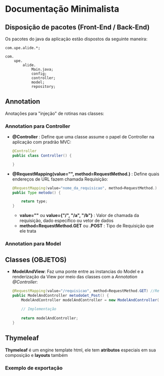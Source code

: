 
# Documentação Minimalista

## Disposição de pacotes (Front-End / Back-End)

Os pacotes do java da aplicação estão dispostos da seguinte maneira:

    com.upe.alide.*;

    com.
        upe.
            alide.
                Main.java;
                config;
                controller;
                model;
                repository;


## Annotation
Anotações para "injeção" de rotinas nas classes:

### Annotation para Controller

- **@Controller** : Define que uma classe assume o papel de Controller na aplicação com pradrão MVC:

    ```java
    @Controller
    public class Controller() {        

    }
    ```

- **@RequestMapping(value="", method=RequestMethod.)** : Define quais endereços de URL fazem chamada Requisição:

    ```java
    @RequestMapping(value="nome_da_requisicao", method=RequestMethod.) // GET / POST
    public Type metodo() {

        return type;
    }
    ```

    - **value=""** ou **value={"/", "/a", "/b"}** : Valor de chamada da requisição, dado especifico ou vetor de dados
    - **method=RequestMethod.GET** ou **.POST** : Tipo de Requisição que ele trata

### Annotation para Model


## Classes (OBJETOS)

- **ModelAndView**: Faz uma ponte entre as instancias do Model e a renderização da View por meio das classes com a *Annotation @Controller*:

    ```java
    @RequestMapping(value="/requisicao", method=RequestMethod.GET) //RequestMethod.GET / RequestMethod.POST
    public ModelAndController metodoGet_Post() {
        ModelAndController modelAndController = new ModelAndController("/pagina_de_redirecionamento.html");
        
        // Implementação
        
        return modelAndController;
    }
    ```

## Thymeleaf

**Thymeleaf** é um engine template html, ele tem **atributos** especiais em sua composição e **layouts** também

### Exemplo de exportação

<html xmlns:th="http://thymeleaf.org"
      xmlns:layout="http://www.ultraq.net.nz/thymeleaf/layout">

</html>
